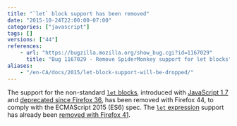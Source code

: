 ```yaml
---
title: "`let` block support has been removed"
date: "2015-10-24T22:00:00-07:00"
categories: ["javascript"]
tags: []
versions: ["44"]
references:
    - url: "https://bugzilla.mozilla.org/show_bug.cgi?id=1167029"
      title: "Bug 1167029 - Remove SpiderMonkey support for let blocks"
aliases:
    - "/en-CA/docs/2015/let-block-support-will-be-dropped/"
---
```

The support for the non-standard [`let` blocks](https://developer.mozilla.org/docs/Web/JavaScript/Reference/Statements/let#let_blocks), introduced with [JavaScript 1.7](https://developer.mozilla.org/docs/Web/JavaScript/New_in_JavaScript/1.7) and [deprecated since Firefox 36](https://www.fxsitecompat.dev/en-CA/docs/2014/let-blocks-and-expressions-have-been-deprecated/), has been removed with Firefox 44, to comply with the ECMAScript 2015 (ES6) spec. The [`let` expression](https://developer.mozilla.org/docs/Web/JavaScript/Reference/Statements/let#let_expressions) support has already been [removed with Firefox 41](https://www.fxsitecompat.dev/en-CA/docs/2015/let-expression-support-has-been-dropped/).
